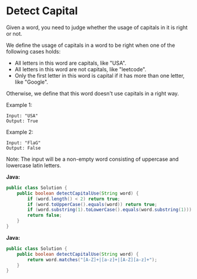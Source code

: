 # Detect Capital

Given a word, you need to judge whether the usage of capitals in it is right or not.

We define the usage of capitals in a word to be right when one of the following cases holds:

- All letters in this word are capitals, like "USA".
- All letters in this word are not capitals, like "leetcode".
- Only the first letter in this word is capital if it has more than one letter, like "Google".

Otherwise, we define that this word doesn't use capitals in a right way.

Example 1:

    Input: "USA"
    Output: True

Example 2:

    Input: "FlaG"
    Output: False

Note: The input will be a non-empty word consisting of uppercase and lowercase latin letters.

**Java:**
```java
public class Solution {
    public boolean detectCapitalUse(String word) {
        if (word.length() < 2) return true;
        if (word.toUpperCase().equals(word)) return true;
        if (word.substring(1).toLowerCase().equals(word.substring(1))) return true;
        return false;
    }
}
```

**Java:**
```java
public class Solution {
    public boolean detectCapitalUse(String word) {
        return word.matches("[A-Z]+|[a-z]+|[A-Z][a-z]+");
    }
}
```
